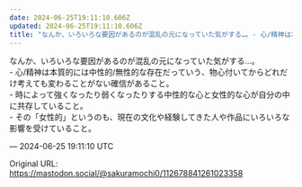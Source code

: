 ```yaml
---
date: 2024-06-25T19:11:10.606Z
updated: 2024-06-25T19:11:10.606Z
title: "なんか、いろいろな要因があるのが混乱の元になっていた気がする…。- 心/精神は本[...]"
---
```


<p>なんか、いろいろな要因があるのが混乱の元になっていた気がする…。<br />- 心/精神は本質的には中性的/無性的な存在だっていう、物心付いてからどれだけ考えても変わることがない確信があること。<br />- 時によって強くなったり弱くなったりする中性的な心と女性的な心が自分の中に共存していること。<br />- その「女性的」というのも、現在の文化や経験してきた人や作品にいろいろな影響を受けていること。</p>

&mdash; 2024-06-25 19:11:10 UTC

Original URL: https://mastodon.social/@sakuramochi0/112678841261023358
